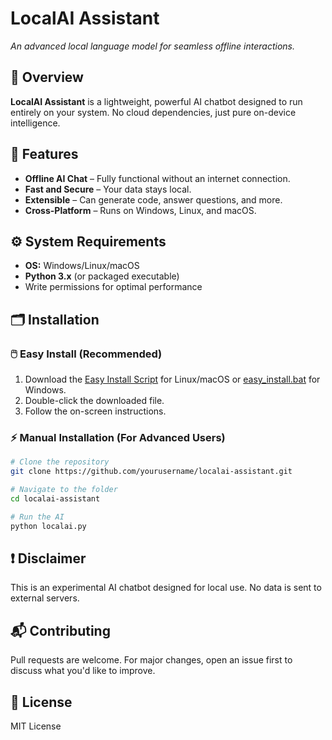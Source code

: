﻿
# LocalAI Assistant

_An advanced local language model for seamless offline interactions._

## 🤖 Overview

**LocalAI Assistant** is a lightweight, powerful AI chatbot designed to run entirely on your system. No cloud dependencies, just pure on-device intelligence.

## 🚀 Features

-   **Offline AI Chat** – Fully functional without an internet connection.
-   **Fast and Secure** – Your data stays local.
-   **Extensible** – Can generate code, answer questions, and more.
-   **Cross-Platform** – Runs on Windows, Linux, and macOS.

## ⚙️ System Requirements

-   **OS:** Windows/Linux/macOS
-   **Python 3.x** (or packaged executable)
-   Write permissions for optimal performance

## 🗂️ Installation

### 🖱️ Easy Install (Recommended)

1.  Download the [Easy Install Script](https://github.com/yourusername/localai-assistant/releases/latest/download/easy_install.sh) for Linux/macOS or [easy_install.bat](https://github.com/yourusername/localai-assistant/releases/latest/download/easy_install.bat) for Windows.
2.  Double-click the downloaded file.
3.  Follow the on-screen instructions.

### ⚡ Manual Installation (For Advanced Users)

```bash
# Clone the repository
git clone https://github.com/yourusername/localai-assistant.git

# Navigate to the folder
cd localai-assistant

# Run the AI
python localai.py

```

## ❗ Disclaimer

This is an experimental AI chatbot designed for local use. No data is sent to external servers.

## 📬 Contributing

Pull requests are welcome. For major changes, open an issue first to discuss what you'd like to improve.

## 📜 License

MIT License

